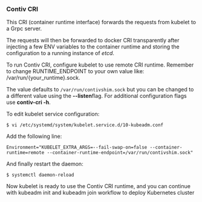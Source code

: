 ### Contiv CRI 

This CRI (container runtime interface) forwards the requests from kubelet to a Grpc server. 

The requests will then be forwarded to docker CRI transparently after injecting a few ENV variables to the container runtime and storing the configuration to a running instance of _etcd_.

To run Contiv CRI, configure kubelet to use remote CRI runtime. 
Remember to change RUNTIME_ENDPOINT to your own value like: /var/run/{your_runtime}.sock. 

The value defaults to `/var/run/contivshim.sock` but you can be changed to a different value using the **--listen**flag. 
For additional configuration flags use **contiv-cri -h**. 

To edit kubelet service configuration: 

```
$ vi /etc/systemd/system/kubelet.service.d/10-kubeadm.conf
```
Add the following line: 
```
Environment="KUBELET_EXTRA_ARGS=--fail-swap-on=false --container-runtime=remote --container-runtime-endpoint=/var/run/contivshim.sock"
```
And finally restart the daemon:
```
$ systemctl daemon-reload
```

Now kubelet is ready to use the Contiv CRI runtime, and you can continue with kubeadm init and kubeadm join workflow to deploy Kubernetes cluster
